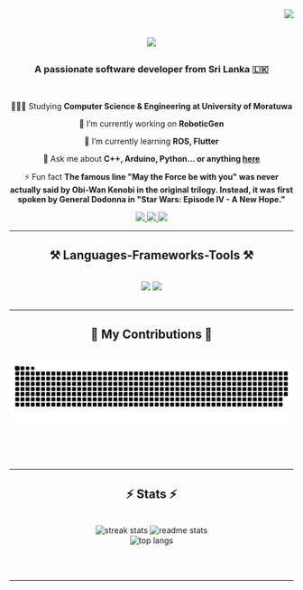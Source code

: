 <img align="right" src="https://visitor-badge.laobi.icu/badge?page_id=sanjulagathsarauom.sanjulagathsarauom" />

<h1 align="center">
    <img src="https://readme-typing-svg.herokuapp.com/?font=Righteous&size=35&center=true&vCenter=true&width=500&height=70&duration=4000&lines=Hi+There!+👋;+I'm+Sanjula+Gathsara!;" />
</h1>

<h3 align="center">A passionate software developer from Sri Lanka 🇱🇰</h3>

<br/>

<div align="center">

 👨🏼‍🎓 Studying **Computer Science & Engineering at University of Moratuwa**
 
 🤖 I’m currently working on **RoboticGen**
 
 🌱 I’m currently learning **ROS, Flutter**

💬 Ask me about **C++, Arduino, Python... or anything [here](https://github.com/sanjulagathsarauom)**

⚡ Fun fact **The famous line "May the Force be with you" was never actually said by Obi-Wan Kenobi in the original trilogy. Instead, it was first spoken by General Dodonna in "Star Wars: Episode IV - A New Hope."**

 </div>
 
<div align="center"> 
  <a href="mailto:sanjulagathsara@gmail.com">
    <img src="https://img.shields.io/badge/Gmail-333333?style=for-the-badge&logo=gmail&logoColor=red" />
  </a>
  <a href="https://www.linkedin.com/in/sanjula-gathsara/" target="_blank">
    <img src="https://img.shields.io/badge/LinkedIn-0077B5?style=for-the-badge&logo=linkedin&logoColor=white" target="_blank" />
  </a>
  <a href="https://github.com/sanjulagathsarauom" target="_blank">
     <img src="https://img.shields.io/badge/Portfolio-FF5722?style=for-the-badge&logo=todoist&logoColor=white" target="_blank" /> <!-- sqlite, safari, google-chrome are other good icon options -->
  </a>
</div>

 <hr/>
 
<h2 align="center">⚒️ Languages-Frameworks-Tools ⚒️</h2>
<br/>
<div align="center">
    <img src="https://skillicons.dev/icons?i=react,bootstrap,mui,html,css,vscode,github,figma,tailwind,git,r" />
    <img src="https://skillicons.dev/icons?i=nodejs,python,javascript,typescript,express,firebase,mongodb,c,java,nextjs,mysql,flask" /><br>
</div>

<br/>
<hr/>

<div align="center">
  <h2>🐍 My Contributions 🐍</h2>
  <br>
  <img alt="snake eating my contributions" src="https://raw.githubusercontent.com/sanjulagathsarauom/sanjulagathsarauom/output/github-contribution-grid-snake.svg" />
  
  <br/><br/><br/>
</div>

<hr/>

<h2 align="center">⚡ Stats ⚡</h2>
<br>
<div align=center>
 <img width=390 src="https://streak-stats.demolab.com?user=sanjulagathsarauom&theme=dark" alt="streak stats"/>
  <img width=390 src="https://github-readme-stats.vercel.app/api?username=sanjulagathsarauom&count_private=true&show_icons=true&theme=react&rank_icon=github&border_radius=10" alt="readme stats" />
  <br/>
  <img width=325 align="center" src="https://github-readme-stats.vercel.app/api/top-langs/?username=sanjulagathsarauom&hide=HTML&langs_count=8&layout=compact&theme=react&border_radius=10&size_weight=0.5&count_weight=0.5&exclude_repo=github-readme-stats" alt="top langs" />
</div>

<br/><br/>

<hr/>

